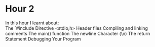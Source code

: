 # Hour 2
In this hour I learnt about: <br>
The `#include Directive
<stdio,h>
Header files
Compiling and linking
comments
The main() function
The newline Character (\n)
The return Statement
Debugging Your Program
